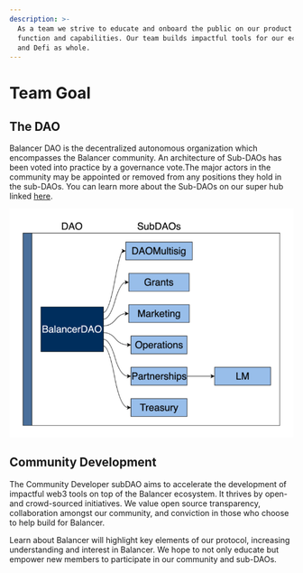 ```yaml
---
description: >-
  As a team we strive to educate and onboard the public on our product's
  function and capabilities. Our team builds impactful tools for our ecosystem
  and Defi as whole.
---
```


# Team Goal

## The DAO

Balancer DAO is the decentralized autonomous organization which encompasses the Balancer community. An architecture of Sub-DAOs has been voted into practice by a governance vote.The major actors in the community may be appointed or removed from any positions they hold in the sub-DAOs. You can learn more about the Sub-DAOs on our super hub linked [here](https://www.notion.so/balancergrants/Balancer-DAO-Super-Hub-7428019d324241669194060e57875815).

![Not shown here is the Community Developer Sub-DAO - Our team within the team](<../.gitbook/assets/Screenshot 2022-01-20 at 14.12.48.png>)

## Community Development&#x20;

The Community Developer subDAO aims to accelerate the development of impactful web3 tools on top of the Balancer ecosystem. It thrives by open- and crowd-sourced initiatives. We value open source transparency, collaboration amongst our community, and conviction in those who choose to help build for Balancer.

Learn about Balancer will highlight key elements of our protocol, increasing understanding and interest in Balancer. We hope to not only educate but empower new members to participate in our community and sub-DAOs.&#x20;

